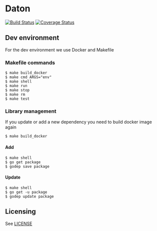 
Daton
=====

[![Build Status](https://travis-ci.org/slok/daton.svg?branch=master)](https://travis-ci.org/slok/daton)
[![Coverage Status](https://coveralls.io/repos/slok/daton/badge.svg?branch=master&service=github)](https://coveralls.io/github/slok/daton?branch=master)


Dev environment
----------------

For the dev environment we use Docker and Makefile

### Makefile commands

    $ make build_docker
    $ make cmd ARGS="env"
    $ make shell
    $ make run
    $ make stop
    $ make rm
    $ make test


### Library management

If you update or add a new dependency you need to build docker image again

    $ make build_docker

#### Add

    $ make shell
    $ go get package
    $ godep save package

#### Update

    $ make shell
    $ go get -u package
    $ godep update package

Licensing
---------

See [LICENSE](https://github.com/slok/daton/blob/master/LICENSE)